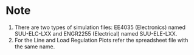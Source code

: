 # Note
1. There are two types of simulation files: EE4035 (Electronics) named SUU-ELC-LXX and ENGR2255 (Electrical) named SUU-ELE-LXX.
2. For the Line and Load Regulation Plots refer the spreadsheet file with the same name.
